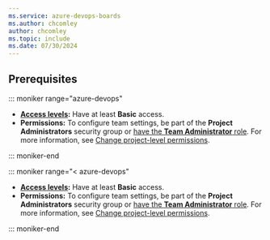 ```yaml
---
ms.service: azure-devops-boards
ms.author: chcomley
author: chcomley
ms.topic: include
ms.date: 07/30/2024
---
```



## Prerequisites

::: moniker range="azure-devops"

- **[Access levels](../../organizations/security/access-levels.md):** Have at least **Basic** access.
- **Permissions:** To configure team settings, be part of the **Project Administrators** security group or [have the **Team Administrator** role](../../organizations/settings/add-team-administrator.md). For more information, see [Change project-level permissions](../../organizations/security/change-project-level-permissions.md).

::: moniker-end

::: moniker range="< azure-devops"
 - **[Access levels](../../organizations/security/access-levels.md):** Have at least **Basic** access.
- **Permissions:** To configure team settings, be part of the **Project Administrators** security group or [have the **Team Administrator** role](../../organizations/settings/add-team-administrator.md). For more information, see [Change project-level permissions](../../organizations/security/change-project-level-permissions.md).

::: moniker-end
